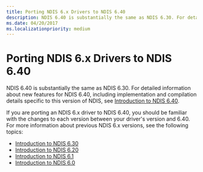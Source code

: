 ```yaml
---
title: Porting NDIS 6.x Drivers to NDIS 6.40
description: NDIS 6.40 is substantially the same as NDIS 6.30. For detailed information about new features for NDIS 6.40, see Introduction to NDIS 6.40.
ms.date: 04/20/2017
ms.localizationpriority: medium
---
```


# Porting NDIS 6.x Drivers to NDIS 6.40

NDIS 6.40 is substantially the same as NDIS 6.30. For detailed information about new features for NDIS 6.40, including implementation and compilation details specific to this version of NDIS, see [Introduction to NDIS 6.40](introduction-to-ndis-6-40.md).

If you are porting an NDIS 6.x driver to NDIS 6.40, you should be familiar with the changes to each version between your driver's version and 6.40. For more information about previous NDIS 6.x versions, see the following topics:

- [Introduction to NDIS 6.30](introduction-to-ndis-6-30.md)
- [Introduction to NDIS 6.20](introduction-to-ndis-6-20.md)
- [Introduction to NDIS 6.1](introduction-to-ndis-6-1.md)
- [Introduction to NDIS 6.0](introduction-to-ndis-6-0.md)
